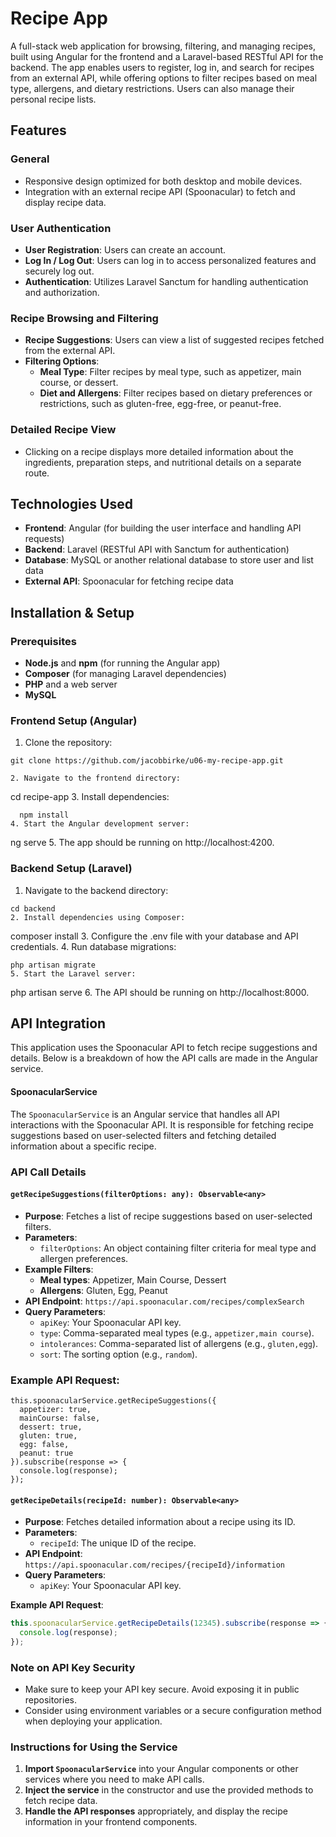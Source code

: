 # Recipe App

A full-stack web application for browsing, filtering, and managing recipes, built using Angular for the frontend and a Laravel-based RESTful API for the backend. The app enables users to register, log in, and search for recipes from an external API, while offering options to filter recipes based on meal type, allergens, and dietary restrictions. Users can also manage their personal recipe lists.

## Features

### General
- Responsive design optimized for both desktop and mobile devices.
- Integration with an external recipe API (Spoonacular) to fetch and display recipe data.

### User Authentication
- **User Registration**: Users can create an account.
- **Log In / Log Out**: Users can log in to access personalized features and securely log out.
- **Authentication**: Utilizes Laravel Sanctum for handling authentication and authorization.

### Recipe Browsing and Filtering
- **Recipe Suggestions**: Users can view a list of suggested recipes fetched from the external API.
- **Filtering Options**:
  - **Meal Type**: Filter recipes by meal type, such as appetizer, main course, or dessert.
  - **Diet and Allergens**: Filter recipes based on dietary preferences or restrictions, such as gluten-free, egg-free, or peanut-free.

### Detailed Recipe View
- Clicking on a recipe displays more detailed information about the ingredients, preparation steps, and nutritional details on a separate route.

## Technologies Used
- **Frontend**: Angular (for building the user interface and handling API requests)
- **Backend**: Laravel (RESTful API with Sanctum for authentication)
- **Database**: MySQL or another relational database to store user and list data
- **External API**: Spoonacular for fetching recipe data

## Installation & Setup

### Prerequisites
- **Node.js** and **npm** (for running the Angular app)
- **Composer** (for managing Laravel dependencies)
- **PHP** and a web server
- **MySQL**

### Frontend Setup (Angular)
1. Clone the repository:
  ```
  git clone https://github.com/jacobbirke/u06-my-recipe-app.git

2. Navigate to the frontend directory:
```
  cd recipe-app
3. Install dependencies:
```
  npm install
4. Start the Angular development server:
```
  ng serve
5. The app should be running on http://localhost:4200.

### Backend Setup (Laravel)
1. Navigate to the backend directory:
```
cd backend
2. Install dependencies using Composer:
```
composer install
3. Configure the .env file with your database and API credentials.
4. Run database migrations:
```
php artisan migrate
5. Start the Laravel server:
```
php artisan serve
6. The API should be running on http://localhost:8000.

## API Integration

This application uses the Spoonacular API to fetch recipe suggestions and details. Below is a breakdown of how the API calls are made in the Angular service.

#### SpoonacularService

The `SpoonacularService` is an Angular service that handles all API interactions with the Spoonacular API. It is responsible for fetching recipe suggestions based on user-selected filters and fetching detailed information about a specific recipe.

### API Call Details

#### `getRecipeSuggestions(filterOptions: any): Observable<any>`

- **Purpose**: Fetches a list of recipe suggestions based on user-selected filters.
- **Parameters**:
  - `filterOptions`: An object containing filter criteria for meal type and allergen preferences.
- **Example Filters**:
  - **Meal types**: Appetizer, Main Course, Dessert
  - **Allergens**: Gluten, Egg, Peanut
- **API Endpoint**: `https://api.spoonacular.com/recipes/complexSearch`
- **Query Parameters**:
  - `apiKey`: Your Spoonacular API key.
  - `type`: Comma-separated meal types (e.g., `appetizer,main course`).
  - `intolerances`: Comma-separated list of allergens (e.g., `gluten,egg`).
  - `sort`: The sorting option (e.g., `random`).

### Example API Request:
```
this.spoonacularService.getRecipeSuggestions({
  appetizer: true,
  mainCourse: false,
  dessert: true,
  gluten: true,
  egg: false,
  peanut: true
}).subscribe(response => {
  console.log(response);
});
```

#### `getRecipeDetails(recipeId: number): Observable<any>`

- **Purpose**: Fetches detailed information about a recipe using its ID.
- **Parameters**:
  - `recipeId`: The unique ID of the recipe.
- **API Endpoint**: `https://api.spoonacular.com/recipes/{recipeId}/information`
- **Query Parameters**:
  - `apiKey`: Your Spoonacular API key.

**Example API Request**:
```javascript
this.spoonacularService.getRecipeDetails(12345).subscribe(response => {
  console.log(response);
});
```

### Note on API Key Security
- Make sure to keep your API key secure. Avoid exposing it in public repositories.
- Consider using environment variables or a secure configuration method when deploying your application.

### Instructions for Using the Service
1. **Import `SpoonacularService`** into your Angular components or other services where you need to make API calls.
2. **Inject the service** in the constructor and use the provided methods to fetch recipe data.
3. **Handle the API responses** appropriately, and display the recipe information in your frontend components.
